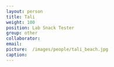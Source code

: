 ```yaml
---
layout: person
title: Tali
weight: 100
position: Lab Snack Tester
group: other
collaborator:
email:
picture:  /images/people/tali_beach.jpg
caption:
---
```

